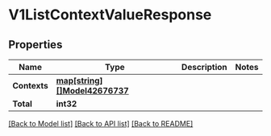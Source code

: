 # V1ListContextValueResponse

## Properties

Name | Type | Description | Notes
------------ | ------------- | ------------- | -------------
**Contexts** | [**map[string][]Model42676737**](array.md) |  | 
**Total** | **int32** |  | 

[[Back to Model list]](../README.md#documentation-for-models) [[Back to API list]](../README.md#documentation-for-api-endpoints) [[Back to README]](../README.md)


